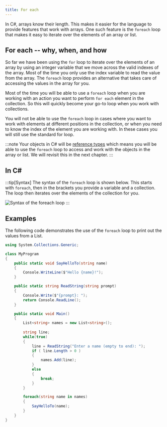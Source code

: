 ```yaml
---
title: For each
---
```


In C#, arrays know their length. This makes it easier for the language to provide features that work with arrays. One such feature is the `foreach` loop that makes it easy to iterate over the elements of an array or list.

## For each -- why, when, and how

So far we have been using the `for` loop to iterate over the elements of an array by using an integer variable that we move across the valid indexes of the array. Most of the time you only use the index variable to read the value from the array. The `foreach` loop provides an alternative that takes care of accessing the values in the array for you.

Most of the time you will be able to use a `foreach` loop when you are working with an action you want to perform `for each` element in the collection. So this will quickly become your go-to loop when you work with collections.

You will not be able to use the `foreach` loop in cases where you want to work with elements at different positions in the collection, or when you need to know the index of the element you are working with. In these cases you will still use the standard for loop.

:::note
Your objects in C# will be [reference types](/book/part-3-programs-as-concepts/2-abstraction/2-trailside/2-1-value-and-reference-types) which means you will be able to use the `foreach` loop to access and work with the objects in the array or list. We will revisit this in the next chapter.
:::

## In C#

:::tip[Syntax]
The syntax of the `foreach` loop is shown below.
This starts with `foreach`, then in the brackets you provide a variable and a collection.
The loop then iterates over the elements of the collection for you.

![Syntax of the foreach loop](./images/foreach.png)
:::

## Examples

The following code demonstrates the use of the `foreach` loop to print out the values from a List.

```cs
using System.Collections.Generic;

class MyProgram
{
    public static void SayHelloTo(string name)
    {
        Console.WriteLine($"Hello {name}!");
    }

    public static string ReadString(string prompt)
    {
        Console.Write($"{prompt}: ");
        return Console.ReadLine();
    }

    public static void Main()
    {
        List<string> names = new List<string>();
        
        string line;
        while(true)
        {
            line = ReadString("Enter a name (empty to end): ");
            if ( line.Length > 0 )
            {
                names.Add(line);
            }
            else
            {
                break;
            }
        }

        foreach(string name in names)
        {
            SayHelloTo(name);
        }
    }
}
```
